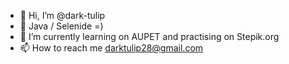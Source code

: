 - 👋 Hi, I’m @dark-tulip
- 👀 Java / Selenide =)
- 🌱 I’m currently learning on AUPET and practising on Stepik.org
- 📫 How to reach me darktulip28@gmail.com

<!---
dark-tulip/dark-tulip is a ✨ special ✨ repository because its `README.md` (this file) appears on your GitHub profile.
You can click the Preview link to take a look at your changes.
--->
